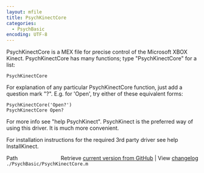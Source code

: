 ```yaml
---
layout: mfile
title: PsychKinectCore
categories:
  - PsychBasic
encoding: UTF-8
---
```


PsychKinectCore is a MEX file for precise control of the Microsoft XBOX
Kinect. PsychKinectCore has many functions; type "PsychKinectCore" for a
list:

    PsychKinectCore

For explanation of any particular PsychKinectCore function, just add a
question mark "?". E.g. for 'Open', try either of these equivalent forms:

    PsychKinectCore('Open?')
    PsychKinectCore Open?

For more info see "help PsychKinect". PsychKinect is the preferred way of
using this driver. It is much more convenient.

For installation instructions for the required 3rd party driver see
help InstallKinect.



<div class="code_header" style="text-align:right;">
  <span style="float:left;">Path&nbsp;&nbsp;</span> <span class="counter">Retrieve <a href=
  "https://raw.github.com/Psychtoolbox-3/Psychtoolbox-3/beta/./PsychBasic/PsychKinectCore.m">current version from GitHub</a> | View <a href=
  "https://github.com/Psychtoolbox-3/Psychtoolbox-3/commits/beta/./PsychBasic/PsychKinectCore.m">changelog</a></span>
</div>
<div class="code">
  <code>./PsychBasic/PsychKinectCore.m</code>
</div>
